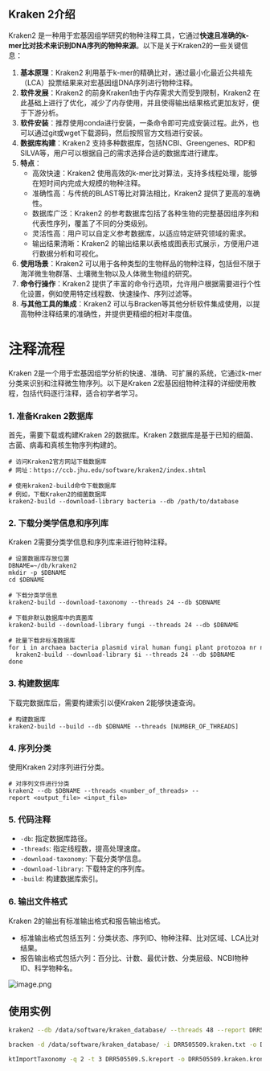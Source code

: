 ## **Kraken 2介绍**

Kraken2 是一种用于宏基因组学研究的物种注释工具，它通过**快速且准确的k-mer比对技术来识别DNA序列的物种来源**。以下是关于Kraken2的一些关键信息：

1. **基本原理**：Kraken2 利用基于k-mer的精确比对，通过最小化最近公共祖先（LCA）投票结果来对宏基因组DNA序列进行物种注释。
2. **软件发展**：Kraken2 的前身Kraken1由于内存需求大而受到限制，Kraken2 在此基础上进行了优化，减少了内存使用，并且使得输出结果格式更加友好，便于下游分析。
3. **软件安装**：推荐使用conda进行安装，一条命令即可完成安装过程。此外，也可以通过git或wget下载源码，然后按照官方文档进行安装。
4. **数据库构建**：Kraken2 支持多种数据库，包括NCBI、Greengenes、RDP和SILVA等，用户可以根据自己的需求选择合适的数据库进行建库。
5. **特点**：
    - 高效快速：Kraken2 使用高效的k-mer比对算法，支持多线程处理，能够在短时间内完成大规模的物种注释。
    - 准确性高：与传统的BLAST等比对算法相比，Kraken2 提供了更高的准确性。
    - 数据库广泛：Kraken2 的参考数据库包括了各种生物的完整基因组序列和代表性序列，覆盖了不同的分类级别。
    - 灵活性高：用户可以自定义参考数据库，以适应特定研究领域的需求。
    - 输出结果清晰：Kraken2 的输出结果以表格或图表形式展示，方便用户进行数据分析和可视化。
6. **使用场景**：Kraken2 可以用于各种类型的生物样品的物种注释，包括但不限于海洋微生物群落、土壤微生物以及人体微生物组的研究。
7. **命令行操作**：Kraken2 提供了丰富的命令行选项，允许用户根据需要进行个性化设置，例如使用特定线程数、快速操作、序列过滤等。
8. **与其他工具的集成**：Kraken2 可以与Bracken等其他分析软件集成使用，以提高物种注释结果的准确性，并提供更精细的相对丰度值。

# 注释流程

Kraken 2是一个用于宏基因组学分析的快速、准确、可扩展的系统，它通过k-mer分类来识别和注释微生物序列。以下是Kraken 2宏基因组物种注释的详细使用教程，包括代码逐行注释，适合初学者学习。

### **1. 准备Kraken 2数据库**

首先，需要下载或构建Kraken 2的数据库。Kraken 2数据库是基于已知的细菌、古菌、病毒和真核生物序列构建的。

```
# 访问Kraken2官方网站下载数据库
# 网址：https://ccb.jhu.edu/software/kraken2/index.shtml

# 使用kraken2-build命令下载数据库
# 例如，下载Kraken2的细菌数据库
kraken2-build --download-library bacteria --db /path/to/database
```

### **2. 下载分类学信息和序列库**

Kraken 2需要分类学信息和序列库来进行物种注释。

```
# 设置数据库存放位置
DBNAME=~/db/kraken2
mkdir -p $DBNAME
cd $DBNAME

# 下载分类学信息
kraken2-build --download-taxonomy --threads 24 --db $DBNAME

# 下载非默认数据库中的真菌库
kraken2-build --download-library fungi --threads 24 --db $DBNAME

# 批量下载非标准数据库
for i in archaea bacteria plasmid viral human fungi plant protozoa nr nt env_nr env_nt UniVec; do
  kraken2-build --download-library $i --threads 24 --db $DBNAME
done

```

### **3. 构建数据库**

下载完数据库后，需要构建索引以便Kraken 2能够快速查询。

```
# 构建数据库
kraken2-build --build --db $DBNAME --threads [NUMBER_OF_THREADS]

```

### **4. 序列分类**

使用Kraken 2对序列进行分类。

```
# 对序列文件进行分类
kraken2 --db $DBNAME --threads <number_of_threads> --report <output_file> <input_file>

```

### **5. 代码注释**

- `-db`: 指定数据库路径。
- `-threads`: 指定线程数，提高处理速度。
- `-download-taxonomy`: 下载分类学信息。
- `-download-library`: 下载特定的序列库。
- `-build`: 构建数据库索引。

### **6. 输出文件格式**

Kraken 2的输出有标准输出格式和报告输出格式。

- 标准输出格式包括五列：分类状态、序列ID、物种注释、比对区域、LCA比对结果。
- 报告输出格式包括六列：百分比、计数、最优计数、分类层级、NCBI物种ID、科学物种名。

![image.png](https://prod-files-secure.s3.us-west-2.amazonaws.com/56d9757a-5444-4ed9-827c-5573f717615b/ef727e27-d9c3-4dd8-9f75-2e8afbbc5689/image.png)

## 使用实例

```bash
kraken2 --db /data/software/kraken_database/ --threads 48 --report DRR505509.kraken.txt DRR505509.qc.fastq

bracken -d /data/software/kraken_database/ -i DRR505509.kraken.txt -o DRR505509.bracken.S -w DRR505509.S.kreport -l S -t 48

ktImportTaxonomy -q 2 -t 3 DRR505509.S.kreport -o DRR505509.kraken.krona.html
```